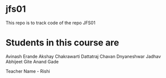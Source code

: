 # jfs01
This repo is to track code of the repo JFS01

# Students in this course are

Avinash Erande 
Akshay Chakrawarti 
Dattatraj Chavan 
Dnyaneshwar Jadhav 
Abhijeet Gite 
Anand Gade 

Teacher Name - Rishi
